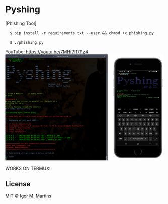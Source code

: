 # Pyshing
[Phishing Tool]

```
  $ pip install -r requirements.txt --user && chmod +x phishing.py
```
```
  $ ./phishing.py
```
YouTube: https://youtu.be/7MHf7I17Pz4
 ![](img/pyshing.png)
 
 WORKS ON TERMUX!

## License

MIT © [Igor M. Martins](https://igor-m-martins.github.io)<br/>
